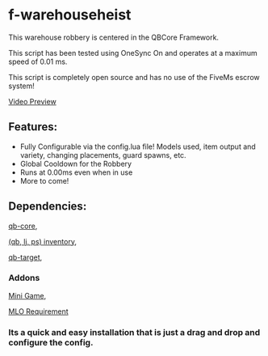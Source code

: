 # f-warehouseheist

This warehouse robbery is centered in the QBCore Framework.

This script has been tested using OneSync On and operates at a maximum speed of 0.01 ms.

This script is completely open source and has no use of the FiveMs escrow system!

[Video Preview](https://youtu.be/xurD9OySnfk)

## Features:

- Fully Configurable via the config.lua file! Models used, item output and variety, changing placements, guard spawns, etc.
- Global Cooldown for the Robbery
- Runs at 0.00ms even when in use
- More to come!

## Dependencies:
[qb-core](https://github.com/qbcore-framework/qb-core),

[(qb, lj, ps) inventory](https://github.com/qbcore-framework/qb-inventory),

[qb-target](https://github.com/qbcore-framework/qb-target),

### Addons

[Mini Game](https://github.com/Byte-Labs-Studio/bl_ui),

[MLO Requirement](https://www.gta5-mods.com/maps/mlo-warehouse-sp-fivem)

### Its a quick and easy installation that is just a drag and drop and configure the config.